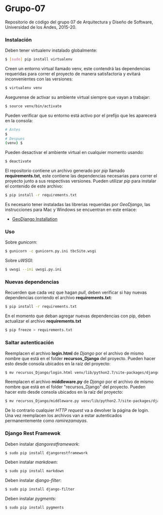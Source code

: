 # Grupo-07
Repositorio de código del grupo 07 de Arquitectura y Diseño de Software, Universidad de los Andes, 2015-20.

### Instalación
Deben tener virtualenv instalado globalmente:
```sh
$ [sudo] pip install virtualenv
```

Creen un entorno virtual llamado venv, este contendrá las dependencias requeridas para correr el proyecto de manera satisfactoria y evitará inconvenientes con las versiones:
```sh
$ virtualenv venv
```

Asegurense de activar su ambiente virtual siempre que vayan a trabajar:
```sh
$ source venv/bin/activate
```

Pueden verificar que su entorno está activo por el prefijo que les aparecerá en la consola:
```sh
# Antes
$
# Despues
(venv) $
```

Pueden desactivar el ambiente virtual en cualquier momento usando:
```sh
$ deactivate
```

El repositorio contiene un archivo generado por *pip* llamado **requirements.txt**, este contiene las dependencias necesarias para correr el proyecto junto a sus respectivas versiones. Pueden utilizar *pip* para instalar el contenido de este archivo:
```sh
$ pip install -r requirements.txt
```

Es necesario tener instaladas las librerias requeridas por *GeoDjango*, las instrucciones para Mac y Windows se encuentran en este enlace:
- [GeoDjango Installation](https://docs.djangoproject.com/en/1.8/ref/contrib/gis/install/)

### Uso

Sobre *gunicorn*:
```sh
$ gunicorn -c gunicorn.py.ini tbcSite.wsgi
```

Sobre *uWSGI*:
```sh
$ uwsgi --ini uwsgi.py.ini
```

### Nuevas dependencias
Recuerden que cada vez que hagan *pull*, deben verificar si hay nuevas dependencias corriendo el archivo **requirements.txt**:
```sh
$ pip install -r requirements.txt
```

En el momento que deban agregar nuevas dependencias con pip, deben actualizar el archivo **requirements.txt**
```sh
$ pip freeze > requirements.txt
```

### Saltar autenticación

Reemplacen el archivo **login.html** de *Django* por el archivo de mismo nombre que está en el folder **recursos_Django** del proyecto. Pueden hacer esto desde consola ubicados en la raíz del proyecto:
```sh
$ mv recursos_Django/login.html venv/lib/python2.7/site-packages/django/contrib/admin/templates/admin/
```

Reemplacen el archivo **middleware.py** de *Django* por el archivo de mismo nombre que está en el folder "recursos_Django" del proyecto. Pueden hacer esto desde consola ubicados en la raíz del proyecto:
```sh
$ mv recursos_Django/middleware.py venv/lib/python2.7/site-packages/django/contrib/auth/
```

De lo contrario cualquier *HTTP request* va a devolver la página de login. Una vez reemplacen los archivos van a estar autenticados permanentemente como *ramirezamayas*.

### Django Rest Framewok
Deben instalar *djangorestframework*:
```sh
$ sudo pip install djangorestframework
```
Deben instalar *markdown*:
```sh
$ sudo pip install markdown
```
Deben instalar *django-filter*:
```sh
$ sudo pip install django-filter
```
Deben instalar *pygments*:
```sh
$ sudo pip install pygments
```
